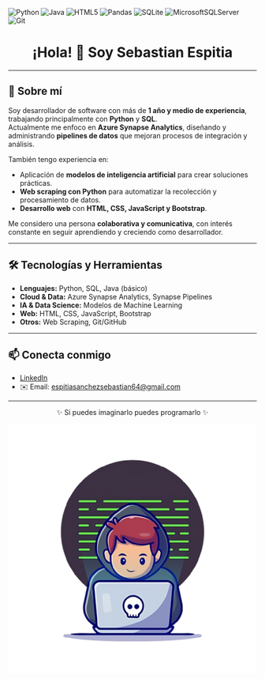 ![Python](https://img.shields.io/badge/python-3670A0?style=for-the-badge&logo=python&logoColor=ffdd54)	![Java](https://img.shields.io/badge/java-%23ED8B00.svg?style=for-the-badge&logo=java&logoColor=white) ![HTML5](https://img.shields.io/badge/html5-%23E34F26.svg?style=for-the-badge&logo=html5&logoColor=white) ![Pandas](https://img.shields.io/badge/pandas-%23150458.svg?style=for-the-badge&logo=pandas&logoColor=white)	![SQLite](https://img.shields.io/badge/sqlite-%2307405e.svg?style=for-the-badge&logo=sqlite&logoColor=white)	![MicrosoftSQLServer](https://img.shields.io/badge/Microsoft%20SQL%20Server-CC2927?style=for-the-badge&logo=microsoft%20sql%20server&logoColor=white) ![Git](https://img.shields.io/badge/git-%23F05033.svg?style=for-the-badge&logo=git&logoColor=white)

<h1 align="center">¡Hola! 👋 Soy Sebastian Espitia</h1>

---

## 🚀 Sobre mí

Soy desarrollador de software con más de **1 año y medio de experiencia**, trabajando principalmente con **Python** y **SQL**.  
Actualmente me enfoco en **Azure Synapse Analytics**, diseñando y administrando **pipelines de datos** que mejoran procesos de integración y análisis.  

También tengo experiencia en:  
- Aplicación de **modelos de inteligencia artificial** para crear soluciones prácticas.  
- **Web scraping con Python** para automatizar la recolección y procesamiento de datos.  
- **Desarrollo web** con **HTML, CSS, JavaScript y Bootstrap**.  

Me considero una persona **colaborativa y comunicativa**, con interés constante en seguir aprendiendo y creciendo como desarrollador.  

---

## 🛠️ Tecnologías y Herramientas

- **Lenguajes:** Python, SQL, Java (básico)  
- **Cloud & Data:** Azure Synapse Analytics, Synapse Pipelines  
- **IA & Data Science:** Modelos de Machine Learning  
- **Web:** HTML, CSS, JavaScript, Bootstrap  
- **Otros:** Web Scraping, Git/GitHub  

---

## 📫 Conecta conmigo

- [LinkedIn](https://www.linkedin.com/in/sebastian-espitia-sanchez-725454243/)
- ✉️ Email: espitiasanchezsebastian64@gmail.com

---

<p align="center">✨ Si puedes imaginarlo puedes programarlo ✨</p>

![Logo](https://raw.githubusercontent.com/SebastianEspitiaS/SebastianEspitiaS/f98c06392bdac8e972d03332cea3fed377977efa/Logo%20Github.png)
